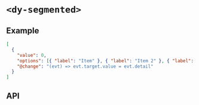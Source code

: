 # `<dy-segmented>`

## Example

<gbp-example name="dy-segmented" direction="column" src="https://jspm.dev/duoyun-ui/elements/segmented">

```json
[
  {
    "value": 0,
    "options": [{ "label": "Item" }, { "label": "Item 2" }, { "label": "Item 3" }],
    "@change": "(evt) => evt.target.value = evt.detail"
  }
]
```

</gbp-example>

## API

<gbp-api src="/src/elements/segmented.ts"></gbp-api>
